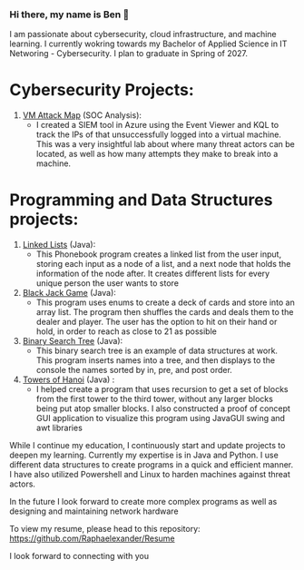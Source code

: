### Hi there, my name is Ben 👋
I am passionate about cybersecurity, cloud infrastructure, and machine learning. I currently wokring towards my Bachelor of Applied Science in IT Networing - Cybersecurity. I plan to graduate in Spring of 2027.

# Cybersecurity Projects:
1. [VM Attack Map](https://github.com/Raphaelexander/VM-Attack-Map) (SOC Analysis):
   - I created a SIEM tool in Azure using the Event Viewer and KQL to track the IPs of that unsuccessfully logged into a virtual machine. This was a very insightful lab about where many threat actors can be located, as well as how many attempts they make to break into a machine.

# Programming and Data Structures projects:

1. [Linked Lists](https://github.com/Raphaelexander/Phone-Book) (Java): 
    - This Phonebook program creates a linked list from the user input, storing each input as a node of a list, and a next node that holds the information of the node after. It creates different lists for every unique person the user wants to store
2. [Black Jack Game](https://github.com/Raphaelexander/CS145-CardGame) (Java): 
    - This program uses enums to create a deck of cards and store into an array list. The program then shuffles the cards and deals them to the dealer and player. The user has the option to hit on their hand or hold, in order to reach as close to 21 as possible
3. [Binary Search Tree](https://github.com/Raphaelexander/BST) (Java): 
    - This binary search tree is an example of data structures at work. This program inserts names into a tree, and then displays to the console the names sorted by in, pre, and post order.
4. [Towers of Hanoi](https://github.com/Raphaelexander/TowersofHanoi/tree/Ben) (Java) : 
    - I helped create a program that uses recursion to get a set of blocks from the first tower to the third tower, without any larger blocks being put atop smaller blocks. I also constructed a proof of concept GUI application to visualize this program using JavaGUI swing and awt libraries

While I continue my education, I continuously start and update projects to deepen my learning. Currently my expertise is in Java and Python. I use different data structures to create programs in a quick and efficient manner. I have also utilized Powershell and Linux to harden machines against threat actors.

In the future I look forward to create more complex programs as well as designing and maintaining network hardware

To view my resume, please head to this repository: https://github.com/Raphaelexander/Resume

I look forward to connecting with you
